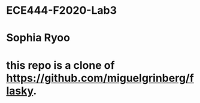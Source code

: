 # ECE444-F2020-Lab3
# Sophia Ryoo
# this repo is a clone of https://github.com/miguelgrinberg/flasky.
